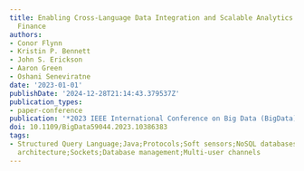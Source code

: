 ```yaml
---
title: Enabling Cross-Language Data Integration and Scalable Analytics in Decentralized
  Finance
authors:
- Conor Flynn
- Kristin P. Bennett
- John S. Erickson
- Aaron Green
- Oshani Seneviratne
date: '2023-01-01'
publishDate: '2024-12-28T21:14:43.379537Z'
publication_types:
- paper-conference
publication: '*2023 IEEE International Conference on Big Data (BigData)*'
doi: 10.1109/BigData59044.2023.10386383
tags:
- Structured Query Language;Java;Protocols;Soft sensors;NoSQL databases;Finance;Computer
  architecture;Sockets;Database management;Multi-user channels
---
```

